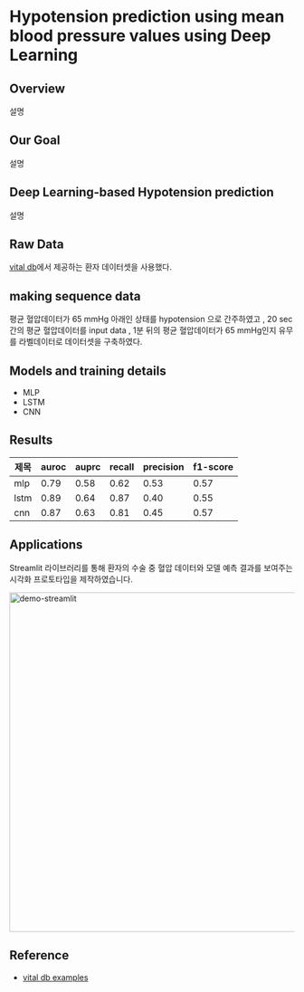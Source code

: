 # Hypotension prediction using mean blood pressure values using Deep Learning

## Overview
설명

## Our Goal
설명

## Deep Learning-based  Hypotension prediction
설명



## Raw Data
[vital db](https://vitaldb.net/)에서 제공하는 환자 데이터셋을 사용했다.


## making sequence data
평균 혈압데이터가 65 mmHg 아래인 상태를 hypotension 으로 간주하였고 , 
20 sec 간의 평균 혈압데이터를 input data , 1분 뒤의 평균 혈압데이터가 65 mmHg인지 유무를 라벨데이터로 데이터셋을 구축하였다.


## Models and training details

- MLP
- LSTM
- CNN

## Results

|제목|auroc|auprc|recall|precision|f1-score|
|------|---|---|---|---|---|
|mlp|0.79|0.58|0.62|0.53|0.57|
|lstm|0.89|0.64|0.87|0.40|0.55|
|cnn|0.87|0.63|0.81|0.45|0.57|
  
## Applications

Streamlit 라이브러리를 통해 환자의 수술 중 혈압 데이터와 모델 예측 결과를 보여주는 시각화 프로토타입을 제작하였습니다. <br>

<img width="600" alt="demo-streamlit" src="https://user-images.githubusercontent.com/79091824/193453626-f0949fe0-faae-4329-b975-7284336d9126.gif">

## Reference 
* [vital db examples](https://github.com/vitaldb/examples/blob/master/hypotension_mbp.ipynb)

